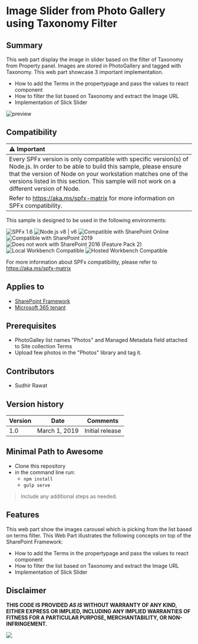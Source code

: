 # Image Slider from Photo Gallery using Taxonomy Filter

## Summary
This web part display the image in slider based on the filter of Taxonomy from Property panel. Images are stored in PhotoGallery and tagged with Taxonomy. This web part showcase 3 important implementation.

- How to add the Terms in the propertypage and pass the values to react component
- How to filter the list based on Taxonomy and extract the Image URL
- Implementation of Slick Slider

![preview](./assets/ImageSlider.gif)


## Compatibility

| :warning: Important          |
|:---------------------------|
| Every SPFx version is only compatible with specific version(s) of Node.js. In order to be able to build this sample, please ensure that the version of Node on your workstation matches one of the versions listed in this section. This sample will not work on a different version of Node.|
|Refer to <https://aka.ms/spfx-matrix> for more information on SPFx compatibility.   |

This sample is designed to be used in the following environments:

![SPFx 1.6](https://img.shields.io/badge/SPFx-1.6.0-green.svg) 
![Node.js v8 | v6](https://img.shields.io/badge/Node.js-v8%20%7C%20v6-green.svg) 
![Compatible with SharePoint Online](https://img.shields.io/badge/SharePoint%20Online-Compatible-green.svg)
![Compatible with SharePoint 2019](https://img.shields.io/badge/SharePoint%20Server%202019-Compatible-green.svg)
![Does not work with SharePoint 2016 (Feature Pack 2)](https://img.shields.io/badge/SharePoint%20Server%202016%20(Feature%20Pack%202)-Incompatible-red.svg "SharePoint Server 2016 Feature Pack 2 requires SPFx 1.1")
![Local Workbench Compatible](https://img.shields.io/badge/Local%20Workbench-Compatible-green.svg)
![Hosted Workbench Compatible](https://img.shields.io/badge/Hosted%20Workbench-Compatible-green.svg)

For more information about SPFx compatibility, please refer to https://aka.ms/spfx-matrix

## Applies to

* [SharePoint Framework](https://learn.microsoft.com/sharepoint/dev/spfx/sharepoint-framework-overview)
* [Microsoft 365 tenant](https://learn.microsoft.com/sharepoint/dev/spfx/set-up-your-development-environment)

## Prerequisites
 
- PhotoGalley list names "Photos" and Managed Metadata field attached to Site collection Terms
- Upload few photos in the "Photos" library and tag it.

## Contributors

* Sudhir Rawat 

## Version history

Version|Date|Comments
-------|----|--------
1.0|March 1, 2019 |Initial release



## Minimal Path to Awesome

- Clone this repository
- in the command line run:
  - `npm install`
  - `gulp serve`

> Include any additional steps as needed.

## Features
This web part show the images carousel which is picking from the list based on terms filter. 
This Web Part illustrates the following concepts on top of the SharePoint Framework:


- How to add the Terms in the propertypage and pass the values to react component
- How to filter the list based on Taxonomy and extract the Image URL
- Implementation of Slick Slider


## Disclaimer

**THIS CODE IS PROVIDED *AS IS* WITHOUT WARRANTY OF ANY KIND, EITHER EXPRESS OR IMPLIED, INCLUDING ANY IMPLIED WARRANTIES OF FITNESS FOR A PARTICULAR PURPOSE, MERCHANTABILITY, OR NON-INFRINGEMENT.**


<img src="https://pnptelemetry.azurewebsites.net/sp-dev-fx-webparts/samples/react-image-slider-list-taxonomy-filter" />
